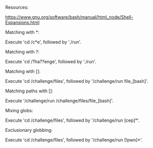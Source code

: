 Resources:

https://www.gnu.org/software/bash/manual/html_node/Shell-Expansions.html



Matching with *:

Execute 'cd /c*e', followed by './run'.



Matching with ?:

Execute 'cd /?ha??enge', followed by './run'.



Matching with []:

Execute 'cd /challenge/files', followed by '/challenge/run file_[bash]'.



Matching paths with []:

Execute '/challenge/run /challenge/files/file_[bash]'.



Mixing globs:

Execute 'cd /challenge/files', followed by '/challenge/run [cep]*'.



Exclusionary globbing:

Execute 'cd /challenge/files', followed by '/challenge/run [!pwn]*'.